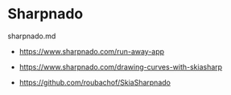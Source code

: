 # Sharpnado

sharpnado.md

*   https://www.sharpnado.com/run-away-app

*   https://www.sharpnado.com/drawing-curves-with-skiasharp



*   https://github.com/roubachof/SkiaSharpnado